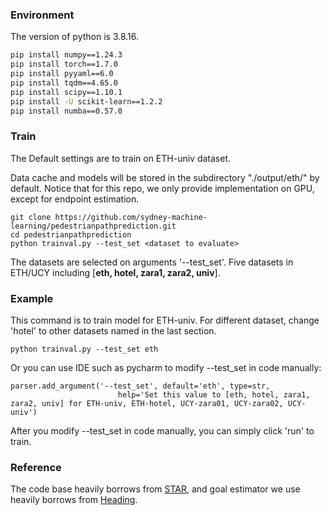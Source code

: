 ### Environment
The version of python is 3.8.16.

```bash
pip install numpy==1.24.3
pip install torch==1.7.0
pip install pyyaml==6.0
pip install tqdm==4.65.0
pip install scipy==1.10.1
pip install -U scikit-learn==1.2.2
pip install numba==0.57.0
```
### Train
The Default settings are to train on ETH-univ dataset. 

Data cache and models will be stored in the subdirectory "./output/eth/" by default. Notice that for this repo, we only provide implementation on GPU, except for endpoint estimation.

```
git clone https://github.com/sydney-machine-learning/pedestrianpathprediction.git
cd pedestrianpathprediction
python trainval.py --test_set <dataset to evaluate>
```

The datasets are selected on arguments '--test_set'. Five datasets in ETH/UCY including
[**eth, hotel, zara1, zara2, univ**].

### Example

This command is to train model for ETH-univ. For different dataset, change 'hotel' to other datasets named in the last section.

```
python trainval.py --test_set eth
```

Or you can use IDE such as pycharm to modify --test_set in code manually:
```
parser.add_argument('--test_set', default='eth', type=str,
                        help='Set this value to [eth, hotel, zara1, zara2, univ] for ETH-univ, ETH-hotel, UCY-zara01, UCY-zara02, UCY-univ')
```
After you modify --test_set in code manually, you can simply click 'run' to train.


### Reference
The code base heavily borrows from [STAR](https://github.com/Majiker/STAR), and goal estimator we use heavily borrows from [Heading](https://github.com/JoeHEZHAO/expert_traj). 
